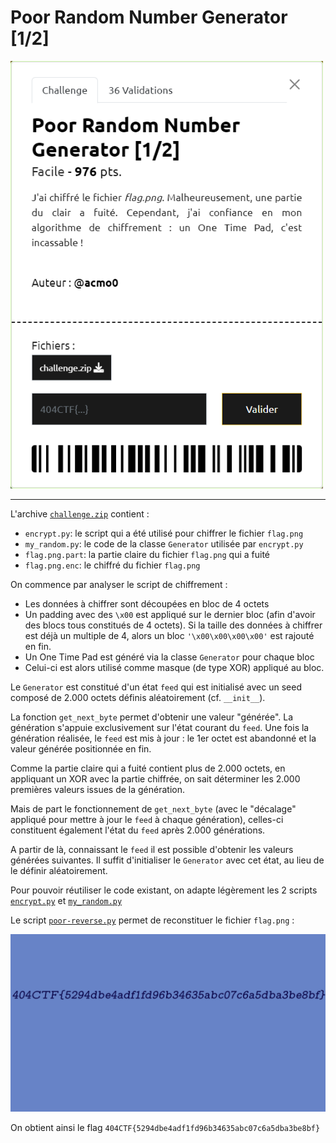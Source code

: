 # Poor Random Number Generator [1/2]

<img alt="énoncé du challenge" src="enonce.png" width=500>

----

L'archive [`challenge.zip`](./challenge.zip) contient :
- `encrypt.py`: le script qui a été utilisé pour chiffrer le fichier `flag.png`
- `my_random.py`: le code de la classe `Generator` utilisée par `encrypt.py`
- `flag.png.part`: la partie claire du fichier `flag.png` qui a fuité
- `flag.png.enc`: le chiffré du fichier `flag.png`

On commence par analyser le script de chiffrement :
- Les données à chiffrer sont découpées en bloc de 4 octets
- Un padding avec des `\x00` est appliqué sur le dernier bloc (afin d'avoir des blocs tous constitués de 4 octets). Si la taille des données à chiffrer est déjà un multiple de 4, alors un bloc `'\x00\x00\x00\x00'` est rajouté en fin.
- Un One Time Pad est généré via la classe `Generator` pour chaque bloc
- Celui-ci est alors utilisé comme masque (de type XOR) appliqué au bloc.

Le `Generator` est constitué d'un état `feed` qui est initialisé avec un seed composé de 2.000 octets définis aléatoirement (cf. `__init__`).

La fonction `get_next_byte` permet d'obtenir une valeur "générée". La génération s'appuie exclusivement sur l'état courant du `feed`. Une fois la génération réalisée, le `feed` est mis à jour : le 1er octet est abandonné et la valeur générée positionnée en fin.

Comme la partie claire qui a fuité contient plus de 2.000 octets, en appliquant un XOR avec la partie chiffrée, on sait déterminer les 2.000 premières valeurs issues de la génération.

Mais de part le fonctionnement de `get_next_byte` (avec le "décalage" appliqué pour mettre à jour le `feed` à chaque génération), celles-ci constituent également l'état du `feed` après 2.000 générations.

A partir de là, connaissant le `feed` il est possible d'obtenir les valeurs générées suivantes. Il suffit d'initialiser le `Generator` avec cet état, au lieu de le définir aléatoirement.

Pour pouvoir réutiliser le code existant, on adapte légèrement les 2 scripts [`encrypt.py`](./encrypt.py) et [`my_random.py`](./my_random.py)

Le script [`poor-reverse.py`](./poor-reverse.py) permet de reconstituer le fichier `flag.png` :

![Flag](./flag.png)

On obtient ainsi le flag `404CTF{5294dbe4adf1fd96b34635abc07c6a5dba3be8bf}`
